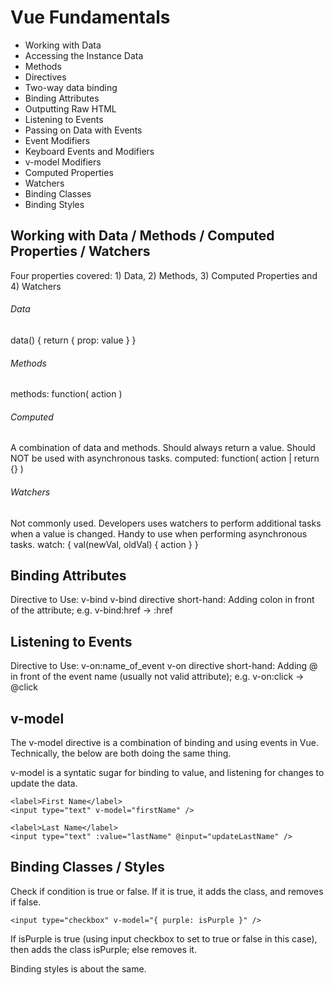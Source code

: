  # Vue Fundamentals
 
 - Working with Data
 - Accessing the Instance Data
 - Methods
 - Directives
 - Two-way data binding
 - Binding Attributes
 - Outputting Raw HTML
 - Listening to Events
 - Passing on Data with Events
 - Event Modifiers
 - Keyboard Events and Modifiers
 - v-model Modifiers
 - Computed Properties
 - Watchers
 - Binding Classes
 - Binding Styles


## Working with Data / Methods / Computed Properties / Watchers
Four properties covered: 1) Data, 2) Methods, 3) Computed Properties and 4) Watchers
###### Data
data() { return { prop: value } }
###### Methods
methods: function( action )
###### Computed
A combination of data and methods. Should always return a value. 
Should NOT be used with asynchronous tasks. 
computed: function( action | return {} ) 
###### Watchers
Not commonly used. Developers uses watchers to perform additional tasks when a value is changed. 
Handy to use when performing asynchronous tasks. 
watch: { val(newVal, oldVal) { action } }


## Binding Attributes
Directive to Use: v-bind
v-bind directive short-hand: Adding colon in front of the attribute; e.g. v-bind:href -> :href


## Listening to Events
Directive to Use: v-on:name_of_event
v-on directive short-hand: Adding @ in front of the event name (usually not valid attribute); e.g. v-on:click -> @click


## v-model
The v-model directive is a combination of binding and using events in Vue. 
Technically, the below are both doing the same thing. 

v-model is a syntatic sugar for binding to value, and listening for changes to update the data. 

```
<label>First Name</label>
<input type="text" v-model="firstName" />

<label>Last Name</label>
<input type="text" :value="lastName" @input="updateLastName" /> 
```

## Binding Classes / Styles
Check if condition is true or false. If it is true, it adds the class, and removes if false.

```
<input type="checkbox" v-model="{ purple: isPurple }" />
```

If isPurple is true (using input checkbox to set to true or false in this case), then adds the class isPurple; else removes it. 

Binding styles is about the same. 
